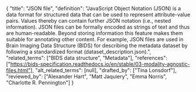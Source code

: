 {
    "title": "JSON file",
    "definition": "JavaScript Object Notation (JSON) is a data format for structured data that can be used to represent attribute-value pairs. Values thereby can contain further JSON notation (i.e., nested information). JSON files can be formally encoded as strings of text and thus are human-readable. Beyond storing information this feature makes them suitable for annotating other content. For example, JSON files are used in Brain Imaging Data Structure (BIDS) for describing the metadata dataset by following a standardized format (dataset_description.json).",
    "related_terms": ["BIDS data structure", "Metadata"],
    "references": ["https://bids-specification.readthedocs.io/en/stable/03-modality-agnostic-files.html"],
    "alt_related_terms": [null],
    "drafted_by": ["Tina Lonsdorf"],
    "reviewed_by": ["Alexander Hart", "Matt Jaquiery", "Emma Norris", "Charlotte R. Pennington"]
  }

